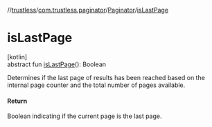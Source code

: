 //[trustless](../../../index.md)/[com.trustless.paginator](../index.md)/[Paginator](index.md)/[isLastPage](is-last-page.md)

# isLastPage

[kotlin]\
abstract fun [isLastPage](is-last-page.md)(): Boolean

Determines if the last page of results has been reached based on the internal page counter and the total number of pages available.

#### Return

Boolean indicating if the current page is the last page.
